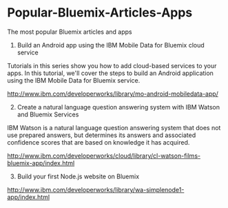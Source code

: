 Popular-Bluemix-Articles-Apps
=============================

The most popular Bluemix articles and apps

1. Build an Android app using the IBM Mobile Data for Bluemix cloud service

Tutorials in this series show you how to add cloud-based services to your apps. In this tutorial, we'll cover the steps to build an Android application using the IBM Mobile Data for Bluemix service.

http://www.ibm.com/developerworks/library/mo-android-mobiledata-app/

2. Create a natural language question answering system with IBM Watson and Bluemix Services

IBM Watson is a natural language question answering system that does not use prepared answers, but determines its answers and associated confidence scores that are based on knowledge it has acquired.

http://www.ibm.com/developerworks/cloud/library/cl-watson-films-bluemix-app/index.html

3. Build your first Node.js website on Bluemix

http://www.ibm.com/developerworks/library/wa-simplenode1-app/index.html
